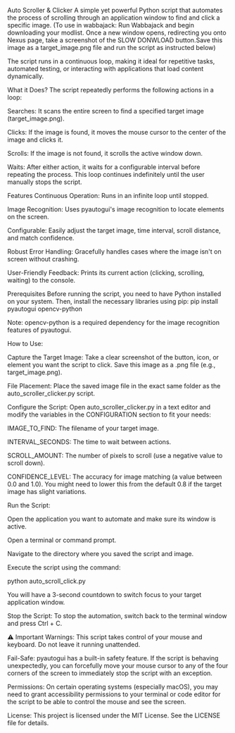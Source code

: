 Auto Scroller & Clicker
A simple yet powerful Python script that automates the process of scrolling through an application window to find and click a specific image. 
(To use in wabbajack: Run Wabbajack and begin downloading your modlist. Once a new window opens, redirecting you onto Nexus page, take a screenshot of the SLOW DONWLOAD button.Save this image as a target_image.png file and run the script as instructed below)

The script runs in a continuous loop, making it ideal for repetitive tasks, automated testing, or interacting with applications that load content dynamically.

What it Does?
The script repeatedly performs the following actions in a loop:

Searches: It scans the entire screen to find a specified target image (target_image.png).

Clicks: If the image is found, it moves the mouse cursor to the center of the image and clicks it.

Scrolls: If the image is not found, it scrolls the active window down.

Waits: After either action, it waits for a configurable interval before repeating the process.
This loop continues indefinitely until the user manually stops the script.

Features
Continuous Operation: Runs in an infinite loop until stopped.

Image Recognition: Uses pyautogui's image recognition to locate elements on the screen.

Configurable: Easily adjust the target image, time interval, scroll distance, and match confidence.

Robust Error Handling: Gracefully handles cases where the image isn't on screen without crashing.

User-Friendly Feedback: Prints its current action (clicking, scrolling, waiting) to the console.


Prerequisites
Before running the script, you need to have Python installed on your system. 
Then, install the necessary libraries using pip:
pip install pyautogui opencv-python

Note: opencv-python is a required dependency for the image recognition features of pyautogui.


How to Use:

Capture the Target Image: Take a clear screenshot of the button, icon, or element you want the script to click. Save this image as a .png file (e.g., target_image.png).

File Placement: Place the saved image file in the exact same folder as the auto_scroller_clicker.py script.

Configure the Script: Open auto_scroller_clicker.py in a text editor and modify the variables in the CONFIGURATION section to fit your needs:

IMAGE_TO_FIND: The filename of your target image.

INTERVAL_SECONDS: The time to wait between actions.

SCROLL_AMOUNT: The number of pixels to scroll (use a negative value to scroll down).

CONFIDENCE_LEVEL: The accuracy for image matching (a value between 0.0 and 1.0). You might need to lower this from the default 0.8 if the target image has slight variations.

Run the Script:

Open the application you want to automate and make sure its window is active.

Open a terminal or command prompt.

Navigate to the directory where you saved the script and image.

Execute the script using the command:

python auto_scroll_click.py

You will have a 3-second countdown to switch focus to your target application window.

Stop the Script: To stop the automation, switch back to the terminal window and press Ctrl + C.

⚠️ Important Warnings:
This script takes control of your mouse and keyboard. Do not leave it running unattended.

Fail-Safe: pyautogui has a built-in safety feature. If the script is behaving unexpectedly, you can forcefully move your mouse cursor to any of the four corners of the screen to immediately stop the script with an exception.

Permissions: On certain operating systems (especially macOS), you may need to grant accessibility permissions to your terminal or code editor for the script to be able to control the mouse and see the screen.

License: This project is licensed under the MIT License. See the LICENSE file for details.

